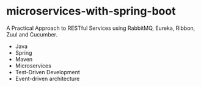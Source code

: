 # microservices-with-spring-boot

A Practical Approach to RESTful Services using RabbitMQ, Eureka,
Ribbon, Zuul and Cucumber.

- Java
- Spring
- Maven
- Microservices
- Test-Driven Development
- Event-driven architecture